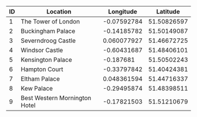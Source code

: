 | ID | Location | Longitude | Latitude |
|---|---|---|---|
| 1 | The Tower of London | -0.07592784 | 51.50826597 |
| 2 | Buckingham Palace | -0.14185782 | 51.50149087 |
| 3 | Severndroog Castle | 0.060077927 | 51.46672725 |
| 4 | Windsor Castle | -0.60431687 | 51.48406101 |
| 5 | Kensington Palace | -0.187681 | 51.50502243 |
| 6 | Hampton Court | -0.33797842 | 51.40424381 |
| 7 | Eltham Palace | 0.048361594 | 51.44716337 |
| 8 | Kew Palace | -0.29495874 | 51.48398511 |
| 9 | Best Western Mornington Hotel | -0.17821503 | 51.51210679 |

